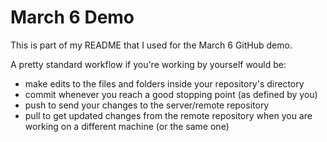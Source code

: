 # March 6 Demo
This is part of my README that I used for the March 6 GitHub demo.

A pretty standard workflow if you're working by yourself would be:
* make edits to the files and folders inside your repository's directory
* commit whenever you reach a good stopping point (as defined by you)
* push to send your changes to the server/remote repository
* pull to get updated changes from the remote repository when you are working on a different machine (or the same one)

